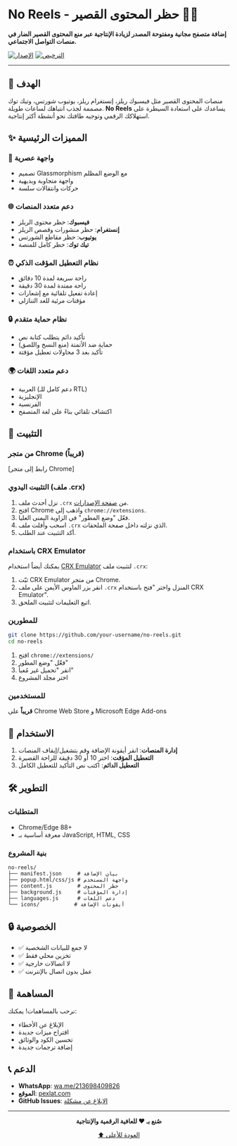 # No Reels - حظر المحتوى القصير 🚫📱

**إضافة متصفح مجانية ومفتوحة المصدر لزيادة الإنتاجية عبر منع المحتوى القصير الضار في منصات التواصل الاجتماعي.**

[![الإصدار](https://img.shields.io/badge/الإصدار-1.0-blue.svg)](https://github.com/your-username/no-reels)
[![الترخيص](https://img.shields.io/badge/الترخيص-MIT-green.svg)](LICENSE)

---

## 🎯 الهدف

منصات المحتوى القصير مثل فيسبوك ريلز، إنستغرام ريلز، يوتيوب شورتس، وتيك توك مصممة لجذب انتباهك لساعات طويلة. **No Reels** يساعدك على استعادة السيطرة على استهلاكك الرقمي وتوجيه طاقتك نحو أنشطة أكثر إنتاجية.

## ✨ المميزات الرئيسية

### 🎨 **واجهة عصرية**
- تصميم Glassmorphism مع الوضع المظلم
- واجهة متجاوبة وبديهية
- حركات وانتقالات سلسة

### 🌐 **دعم متعدد المنصات**
- **فيسبوك**: حظر محتوى الريلز
- **إنستغرام**: حظر منشورات وقصص الريلز  
- **يوتيوب**: حظر مقاطع الشورتس
- **تيك توك**: حظر كامل للمنصة

### ⏰ **نظام التعطيل المؤقت الذكي**
- راحة سريعة لمدة 10 دقائق
- راحة ممتدة لمدة 30 دقيقة
- إعادة تفعيل تلقائية مع إشعارات
- مؤقتات مرئية للعد التنازلي

### 🔒 **نظام حماية متقدم**
- تأكيد دائم يتطلب كتابة نص
- حماية ضد الأتمتة (منع النسخ واللصق)
- تأكيد بعد 3 محاولات تعطيل مؤقتة

### 🌍 **دعم متعدد اللغات**
- العربية (دعم كامل للـ RTL)
- الإنجليزية
- الفرنسية
- اكتشاف تلقائي بناءً على لغة المتصفح

## 🚀 التثبيت

### من متجر Chrome (قريباً)
[رابط إلى متجر Chrome]

### التثبيت اليدوي (ملف .crx)
1. نزل أحدث ملف `.crx` من [صفحة الإصدارات](https://github.com/your-username/no-reels/releases).
2. افتح Chrome واذهب إلى `chrome://extensions`.
3. فعّل "وضع المطور" في الزاوية اليمنى العليا.
4. اسحب وأفلت ملف `.crx` الذي نزلته داخل صفحة الملحقات.
5. أكد التثبيت عند الطلب.

### باستخدام CRX Emulator
يمكنك أيضاً استخدام [CRX Emulator](https://chromewebstore.google.com/detail/crx-emulator/) لتثبيت ملف `.crx`:
1. ثبّت CRX Emulator من متجر Chrome.
2. انقر بزر الماوس الأيمن على ملف `.crx` المنزل واختر "فتح باستخدام CRX Emulator".
3. اتبع التعليمات لتثبيت الملحق.

### للمطورين
```bash
git clone https://github.com/your-username/no-reels.git
cd no-reels
```

1. افتح `chrome://extensions/`
2. فعّل "وضع المطور"
3. انقر "تحميل غير مُعبأ"
4. اختر مجلد المشروع

### للمستخدمين
**قريباً** على Chrome Web Store و Microsoft Edge Add-ons

## 📖 الاستخدام

1. **إدارة المنصات**: انقر أيقونة الإضافة وقم بتشغيل/إيقاف المنصات
2. **التعطيل المؤقت**: اختر 10 أو 30 دقيقة للراحة القصيرة
3. **التعطيل الدائم**: اكتب نص التأكيد للتعطيل الكامل

## 🛠️ التطوير

### المتطلبات
- Chrome/Edge 88+
- معرفة أساسية بـ JavaScript, HTML, CSS

### بنية المشروع
```
no-reels/
├── manifest.json     # بيان الإضافة
├── popup.html/css/js # واجهة المستخدم
├── content.js        # حظر المحتوى
├── background.js     # إدارة المؤقتات
├── languages.js      # دعم اللغات
└── icons/           # أيقونات الإضافة
```

## 🔒 الخصوصية

- ✅ لا جمع للبيانات الشخصية
- ✅ تخزين محلي فقط
- ✅ لا اتصالات خارجية
- ✅ عمل بدون اتصال بالإنترنت

## 🤝 المساهمة

نرحب بالمساهمات! يمكنك:
- الإبلاغ عن الأخطاء
- اقتراح ميزات جديدة
- تحسين الكود والوثائق
- إضافة ترجمات جديدة

## 📞 الدعم

- **WhatsApp**: [wa.me/213698409826](https://wa.me/213698409826)
- **الموقع**: [pexlat.com](https://pexlat.com)
- **GitHub Issues**: [الإبلاغ عن مشكلة](https://github.com/aissahoua/issues)

---

<div align="center">

**صُنع بـ ❤️ للعافية الرقمية والإنتاجية**

[⬆️ العودة للأعلى](#no-reels---حظر-المحتوى-القصير-)

</div>
